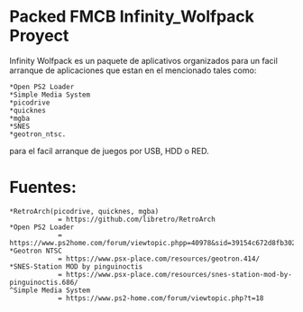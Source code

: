 # Packed FMCB Infinity_Wolfpack Proyect

Infinity Wolfpack es un paquete de aplicativos organizados para un facil arranque de aplicaciones que estan en el mencionado tales como:

    *Open PS2 Loader
    *Simple Media System
    *picodrive
    *quicknes
    *mgba
    *SNES
    *geotron_ntsc.

para el facil arranque de juegos por USB, HDD o RED.

# Fuentes: 
    *RetroArch(picodrive, quicknes, mgba) 
                = https://github.com/libretro/RetroArch
    *Open PS2 Loader  
                = https://www.ps2home.com/forum/viewtopic.phpp=40978&sid=39154c672d8fb302b8838a1ce27fc786#p40978
    *Geotron NTSC
                = https://www.psx-place.com/resources/geotron.414/
    *SNES-Station MOD by pinguinoctis
                = https://www.psx-place.com/resources/snes-station-mod-by-pinguinoctis.686/
    ^Simple Media System
                = https://www.ps2-home.com/forum/viewtopic.php?t=18

